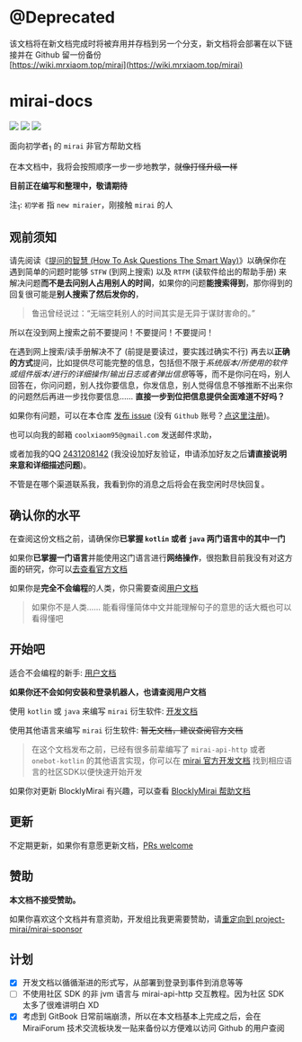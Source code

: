 # @Deprecated

该文档将在新文档完成时将被弃用并存档到另一个分支，新文档将会部署在以下链接并在 Github 留一份备份  
[https://wiki.mrxiaom.top/mirai](https://wiki.mrxiaom.top/mirai)

# mirai-docs
[![](https://img.shields.io/badge/核心-mamoe/mirai-blue)](https://github.com/mamoe/mirai) [![](https://img.shields.io/badge/控制台-mamoe/mirai--console-blue)](https://github.com/mamoe/mirai-console) [![](https://img.shields.io/badge/HTTP接口实现-project--mirai/mirai--api--http-blue)](https://github.com/project-mirai/mirai-api-http)

面向初学者<sub>1</sub> 的 `mirai` 非官方帮助文档

在本文档中，我将会按照顺序一步一步地教学，~~就像打怪升级一样~~

**目前正在编写和整理中，敬请期待**

注<sub>1</sub>: `初学者` 指 `new miraier`，刚接触 `mirai` 的人

## 观前须知

请先阅读《[提问的智慧 (How To Ask Questions The Smart Way)](https://github.com/ryanhanwu/How-To-Ask-Questions-The-Smart-Way/blob/main/README-zh_CN.md#提问的智慧)》以确保你在遇到简单的问题时能够 `STFW` (到网上搜索) 以及 `RTFM` (读软件给出的帮助手册) 来解决问题**而不是去问别人占用别人的时间**，如果你的问题**能搜索得到**，那你得到的回复很可能是**别人搜索了然后发你的**，

> 鲁迅曾经说过：“无端空耗别人的时间其实是无异于谋财害命的。”

所以在没到网上搜索之前不要提问！不要提问！不要提问！

在遇到网上搜索/读手册解决不了 (前提是要读过，要实践过确实不行) 再去以**正确的方式**提问，比如提供尽可能完整的信息，包括但不限于*系统版本/所使用的软件或组件版本/进行的详细操作/输出日志或者弹出信息*等等，而不是你问在吗，别人回答在，你问问题，别人找你要信息，你发信息，别人觉得信息不够推断不出来你的问题然后再进一步找你要信息…… **直接一步到位把信息提供全面难道不好吗？**

如果你有问题，可以在本仓库 [发布 issue](https://github.com/MrXiaoM/mirai-docs/issues/new) (没有 `Github` 账号？[点这里注册](https://github.com/signup))。

也可以向我的邮箱 `coolxiaom95@gmail.com` 发送邮件求助，

或者加我的QQ [2431208142](http://wpa.qq.com/msgrd?v=3&uin=2431208142&site=qq&menu=yes) (我没设加好友验证，申请添加好友之后**请直接说明来意和详细描述问题**)。

不管是在哪个渠道联系我，我看到你的消息之后将会在我空闲时尽快回复。

## 确认你的水平

在查阅这份文档之前，请确保你**已掌握 `kotlin` 或者 `java` 两门语言中的其中一门**

如果你**已掌握一门语言**并能使用这门语言进行**网络操作**，很抱歉目前我没有对这方面的研究，你可以[去查看官方文档](https://github.com/mamoe/mirai/blob/dev/docs/README.md#http-接口)

如果你是**完全不会编程**的人类，你只需要查阅[用户文档](docs/noob.md#用户文档)

> 如果你不是人类…… 能看得懂简体中文并能理解句子的意思的话大概也可以看得懂吧

## 开始吧

适合不会编程的新手: [用户文档](docs/noob.md#用户文档)

**如果你还不会如何安装和登录机器人，也请查阅用户文档**

使用 `kotlin` 或 `java` 来编写 `mirai` 衍生软件: [开发文档](docs/dev.md)

使用其他语言来编写 `mirai` 衍生软件: ~~暂无文档，建议查阅官方文档~~

> 在这个文档发布之前，已经有很多前辈编写了 `mirai-api-http` 或者 `onebot-kotlin` 的其他语言实现，你可以在 [mirai 官方开发文档](https://github.com/mamoe/mirai/blob/dev/docs/README.md#http-接口) 找到相应语言的社区SDK以便快速开始开发

如果你对更新 BlocklyMirai 有兴趣，可以查看 [BlocklyMirai 帮助文档](blocklymirai.md)

## 更新

不定期更新，如果你有意愿更新文档，[PRs welcome](https://github.com/MrXiaoM/mirai-docs/pulls)

## 赞助

**本文档不接受赞助。**

如果你喜欢这个文档并有意资助，开发组比我更需要赞助，请[重定向到 project-mirai/mirai-sponsor](https://github.com/project-mirai/mirai-sponsor/blob/main/README.md)

## 计划
* [x] 开发文档以循循渐进的形式写，从部署到登录到事件到消息等等
* [ ] 不使用社区 SDK 的非 jvm 语言与 mirai-api-http 交互教程。因为社区 SDK 太多了很难讲明白 XD
* [x] 考虑到 GitBook 日常前端崩溃，所以在本文档基本上完成之后，会在 MiraiForum 技术交流板块发一贴来备份以方便难以访问 Github 的用户查阅
